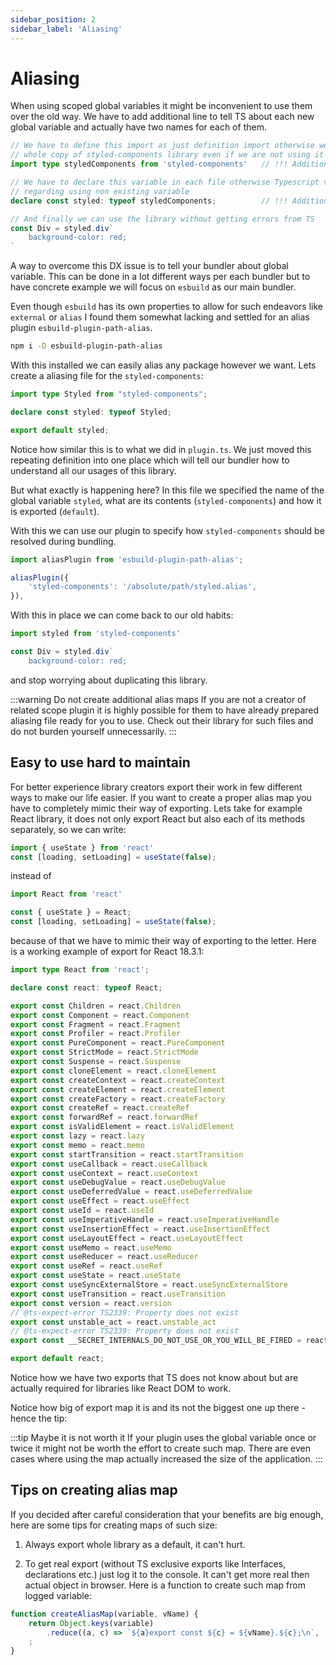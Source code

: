 ```yaml
---
sidebar_position: 2
sidebar_label: 'Aliasing'
---
```


# Aliasing

When using scoped global variables it might be inconvenient to use them over the old way. We have to add additional
line to tell TS about each new global variable and actually have two names for each of them.

```ts title="plugin.ts"
// We have to define this import as just definition import otherwise we will be including
// whole copy of styled-components library even if we are not using it (and all its dependencies)
import type styledComponents from 'styled-components'   // !!! Additional name !!!

// We have to declare this variable in each file otherwise Typescript validator will throw an exception
// regarding using non existing variable
declare const styled: typeof styledComponents;          // !!! Additional line !!!

// And finally we can use the library without getting errors from TS
const Div = styled.div`
    background-color: red;
`
```

A way to overcome this DX issue is to tell your bundler about global variable. This can be done in a lot different ways
per each bundler but to have concrete example we will focus on `esbuild` as our main bundler.

Even though `esbuild` has its own properties to allow for such endeavors like `external` or `alias` I found them
somewhat lacking and settled for an alias plugin `esbuild-plugin-path-alias`.

```bash
npm i -D esbuild-plugin-path-alias
```

With this installed we can easily alias any package however we want. Lets create a aliasing file for the
`styled-components`:

```ts title="styled-components.alias.ts"
import type Styled from "styled-components";

declare const styled: typeof Styled;

export default styled;
```

Notice how similar this is to what we did in `plugin.ts`. We just moved this repeating definition into one place which
will tell our bundler how to understand all our usages of this library.

But what exactly is happening here? In this file we specified the name of the global variable `styled`, what are its
contents (`styled-components`) and how it is exported (`default`).

With this we can use our plugin to specify how `styled-components` should be resolved during bundling.

```ts title="esbuild.config.mjs"
import aliasPlugin from 'esbuild-plugin-path-alias';

aliasPlugin({
    'styled-components': '/absolute/path/styled.alias',
}),
```

With this in place we can come back to our old habits:

```ts title="plugin.ts"
import styled from 'styled-components'

const Div = styled.div`
    background-color: red;
```

and stop worrying about duplicating this library.

:::warning Do not create additional alias maps
If you are not a creator of related scope plugin it is highly possible for them to have already prepared aliasing file
ready for you to use. Check out their library for such files and do not burden yourself unnecessarily.
:::

## Easy to use hard to maintain

For better experience library creators export their work in few different ways to make our life easier. If you want to
create a proper alias map you have to completely mimic their way of exporting. Lets take for example React library,
it does not only export React but also each of its methods separately, so we can write:
```ts
import { useState } from 'react'
const [loading, setLoading] = useState(false);
```
instead of
```ts
import React from 'react'

const { useState } = React;
const [loading, setLoading] = useState(false);
```
because of that we have to mimic their way of exporting to the letter. Here is a working example of export for
React 18.3.1:

```ts title="react.alias.ts"
import type React from 'react';

declare const react: typeof React;

export const Children = react.Children
export const Component = react.Component
export const Fragment = react.Fragment
export const Profiler = react.Profiler
export const PureComponent = react.PureComponent
export const StrictMode = react.StrictMode
export const Suspense = react.Suspense
export const cloneElement = react.cloneElement
export const createContext = react.createContext
export const createElement = react.createElement
export const createFactory = react.createFactory
export const createRef = react.createRef
export const forwardRef = react.forwardRef
export const isValidElement = react.isValidElement
export const lazy = react.lazy
export const memo = react.memo
export const startTransition = react.startTransition
export const useCallback = react.useCallback
export const useContext = react.useContext
export const useDebugValue = react.useDebugValue
export const useDeferredValue = react.useDeferredValue
export const useEffect = react.useEffect
export const useId = react.useId
export const useImperativeHandle = react.useImperativeHandle
export const useInsertionEffect = react.useInsertionEffect
export const useLayoutEffect = react.useLayoutEffect
export const useMemo = react.useMemo
export const useReducer = react.useReducer
export const useRef = react.useRef
export const useState = react.useState
export const useSyncExternalStore = react.useSyncExternalStore
export const useTransition = react.useTransition
export const version = react.version
// @ts-expect-error TS2339: Property does not exist
export const unstable_act = react.unstable_act
// @ts-expect-error TS2339: Property does not exist
export const __SECRET_INTERNALS_DO_NOT_USE_OR_YOU_WILL_BE_FIRED = react.__SECRET_INTERNALS_DO_NOT_USE_OR_YOU_WILL_BE_FIRED

export default react;
```

Notice how we have two exports that TS does not know about but are actually required for libraries like React DOM to
work.

Notice how big of export map it is and its not the biggest one up there - hence the tip:

:::tip Maybe it is not worth it
If your plugin uses the global variable once or twice it might not be worth the effort to create such map. There are
even cases where using the map actually increased the size of the application.
:::

## Tips on creating alias map

If you decided after careful consideration that your benefits are big enough, here are some tips for creating maps of
such size:

1. Always export whole library as a default, it can't hurt.

2. To get real export (without TS exclusive exports like Interfaces, declarations etc.) just log it to the console. It
can't get more real then actual object in browser. Here is a function to create such map from logged variable:

```js
function createAliasMap(variable, vName) {
    return Object.keys(variable)
        .reduce((a, c) => `${a}export const ${c} = ${vName}.${c};\n`, '')
    ;
}
```